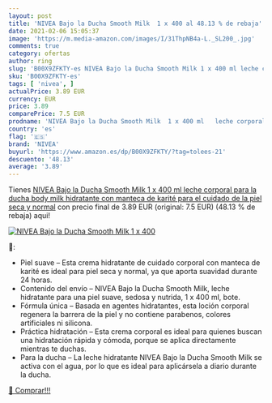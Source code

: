 ```yaml
---
layout: post
title: 'NIVEA Bajo la Ducha Smooth Milk  1 x 400 al 48.13 % de rebaja'
date: 2021-02-06 15:05:37
image: 'https://m.media-amazon.com/images/I/31ThpNB4a-L._SL200_.jpg'
comments: true
category: ofertas
author: ring
slug: 'B00X9ZFKTY-es NIVEA Bajo la Ducha Smooth Milk 1 x 400 ml leche corporal...'
sku: 'B00X9ZFKTY-es'
tags: [ 'nivea', ]
actualPrice: 3.89 EUR
currency: EUR
price: 3.89
comparePrice: 7.5 EUR
prodname: 'NIVEA Bajo la Ducha Smooth Milk  1 x 400 ml   leche corporal para la ducha  body milk hidratante con manteca de karité para el cuidado de la piel seca y normal'
country: 'es'
flag: '🇪🇸'
brand: 'NIVEA'
buyurl: 'https://www.amazon.es/dp/B00X9ZFKTY/?tag=tolees-21'
descuento: '48.13'
average: '3.89'
---
```


Tienes [NIVEA Bajo la Ducha Smooth Milk  1 x 400 ml   leche corporal para la ducha  body milk hidratante con manteca de karité para el cuidado de la piel seca y normal](https://www.amazon.es/dp/B00X9ZFKTY/?tag=tolees-21) con precio final de  3.89 EUR (original: 7.5 EUR) (48.13 %  de rebaja) aqui!

[![NIVEA Bajo la Ducha Smooth Milk  1 x 400](https://m.media-amazon.com/images/I/31ThpNB4a-L._SL200_.jpg)](https://www.amazon.es/dp/B00X9ZFKTY/?tag=tolees-21)

🔎:

- Piel suave – Esta crema hidratante de cuidado corporal con manteca de karité es ideal para piel seca y normal, ya que aporta suavidad durante 24 horas.
- Contenido del envío – NIVEA Bajo la Ducha Smooth Milk, leche hidratante para una piel suave, sedosa y nutrida, 1 x 400 ml, bote.
- Fórmula única – Basada en agentes hidratantes, esta loción corporal regenera la barrera de la piel y no contiene parabenos, colores artificiales ni silicona.
- Práctica hidratación – Esta crema corporal es ideal para quienes buscan una hidratación rápida y cómoda, porque se aplica directamente mientras te duchas.
- Para la ducha – La leche hidratante NIVEA Bajo la Ducha Smooth Milk se activa con el agua, por lo que es ideal para aplicársela a diario durante la ducha.

[🛒 Comprar!!!](https://www.amazon.es/dp/B00X9ZFKTY/?tag=tolees-21)
